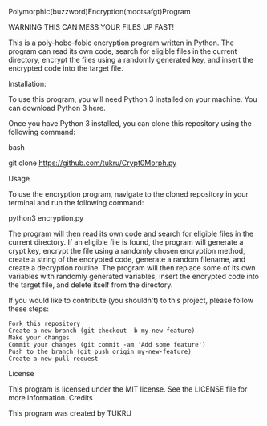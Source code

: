 Polymorphic(buzzword)Encryption(mootsafgt)Program

WARNING THIS CAN MESS YOUR FILES UP FAST!

This is a poly-hobo-fobic encryption program written in Python. The program can read its own code, search for eligible files in the current directory, encrypt the files using a randomly generated key, and insert the encrypted code into the target file.

Installation:

To use this program, you will need Python 3 installed on your machine. You can download Python 3 here.

Once you have Python 3 installed, you can clone this repository using the following command:

bash

git clone https://github.com/tukru/Crypt0Morph.py

Usage

To use the encryption program, navigate to the cloned repository in your terminal and run the following command:

python3 encryption.py

The program will then read its own code and search for eligible files in the current directory. If an eligible file is found, the program will generate a crypt key, encrypt the file using a randomly chosen encryption method, create a string of the encrypted code, generate a random filename, and create a decryption routine. The program will then replace some of its own variables with randomly generated variables, insert the encrypted code into the target file, and delete itself from the directory.


If you would like to contribute (you shouldn't) to this project, please follow these steps:

    Fork this repository
    Create a new branch (git checkout -b my-new-feature)
    Make your changes
    Commit your changes (git commit -am 'Add some feature')
    Push to the branch (git push origin my-new-feature)
    Create a new pull request

License

This program is licensed under the MIT license. See the LICENSE file for more information.
Credits

This program was created by TUKRU
